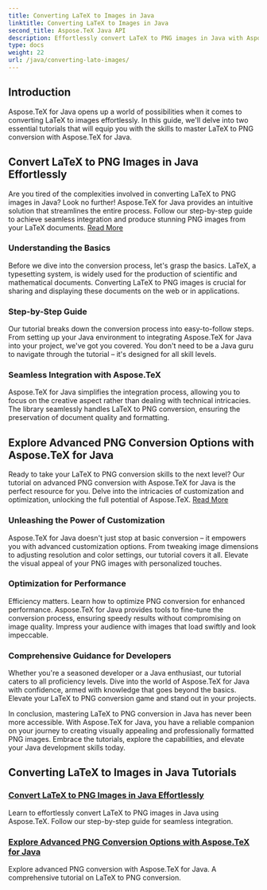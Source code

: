 ```yaml
---
title: Converting LaTeX to Images in Java
linktitle: Converting LaTeX to Images in Java
second_title: Aspose.TeX Java API
description: Effortlessly convert LaTeX to PNG images in Java with Aspose.TeX. Explore advanced options in our comprehensive tutorials for seamless integration.
type: docs
weight: 22
url: /java/converting-lato-images/
---
```


## Introduction

Aspose.TeX for Java opens up a world of possibilities when it comes to converting LaTeX to images effortlessly. In this guide, we'll delve into two essential tutorials that will equip you with the skills to master LaTeX to PNG conversion with Aspose.TeX for Java.

## Convert LaTeX to PNG Images in Java Effortlessly

Are you tired of the complexities involved in converting LaTeX to PNG images in Java? Look no further! Aspose.TeX for Java provides an intuitive solution that streamlines the entire process. Follow our step-by-step guide to achieve seamless integration and produce stunning PNG images from your LaTeX documents. [Read More](./png-conversion/)

### Understanding the Basics

Before we dive into the conversion process, let's grasp the basics. LaTeX, a typesetting system, is widely used for the production of scientific and mathematical documents. Converting LaTeX to PNG images is crucial for sharing and displaying these documents on the web or in applications.

### Step-by-Step Guide

Our tutorial breaks down the conversion process into easy-to-follow steps. From setting up your Java environment to integrating Aspose.TeX for Java into your project, we've got you covered. You don't need to be a Java guru to navigate through the tutorial – it's designed for all skill levels.

### Seamless Integration with Aspose.TeX

Aspose.TeX for Java simplifies the integration process, allowing you to focus on the creative aspect rather than dealing with technical intricacies. The library seamlessly handles LaTeX to PNG conversion, ensuring the preservation of document quality and formatting.

## Explore Advanced PNG Conversion Options with Aspose.TeX for Java

Ready to take your LaTeX to PNG conversion skills to the next level? Our tutorial on advanced PNG conversion with Aspose.TeX for Java is the perfect resource for you. Delve into the intricacies of customization and optimization, unlocking the full potential of Aspose.TeX. [Read More](./advanced-png-conversion/)

### Unleashing the Power of Customization

Aspose.TeX for Java doesn't just stop at basic conversion – it empowers you with advanced customization options. From tweaking image dimensions to adjusting resolution and color settings, our tutorial covers it all. Elevate the visual appeal of your PNG images with personalized touches.

### Optimization for Performance

Efficiency matters. Learn how to optimize PNG conversion for enhanced performance. Aspose.TeX for Java provides tools to fine-tune the conversion process, ensuring speedy results without compromising on image quality. Impress your audience with images that load swiftly and look impeccable.

### Comprehensive Guidance for Developers

Whether you're a seasoned developer or a Java enthusiast, our tutorial caters to all proficiency levels. Dive into the world of Aspose.TeX for Java with confidence, armed with knowledge that goes beyond the basics. Elevate your LaTeX to PNG conversion game and stand out in your projects.

In conclusion, mastering LaTeX to PNG conversion in Java has never been more accessible. With Aspose.TeX for Java, you have a reliable companion on your journey to creating visually appealing and professionally formatted PNG images. Embrace the tutorials, explore the capabilities, and elevate your Java development skills today.
## Converting LaTeX to Images in Java Tutorials
### [Convert LaTeX to PNG Images in Java Effortlessly](./png-conversion/)
Learn to effortlessly convert LaTeX to PNG images in Java using Aspose.TeX. Follow our step-by-step guide for seamless integration.
### [Explore Advanced PNG Conversion Options with Aspose.TeX for Java](./advanced-png-conversion/)
Explore advanced PNG conversion with Aspose.TeX for Java. A comprehensive tutorial on LaTeX to PNG conversion.
